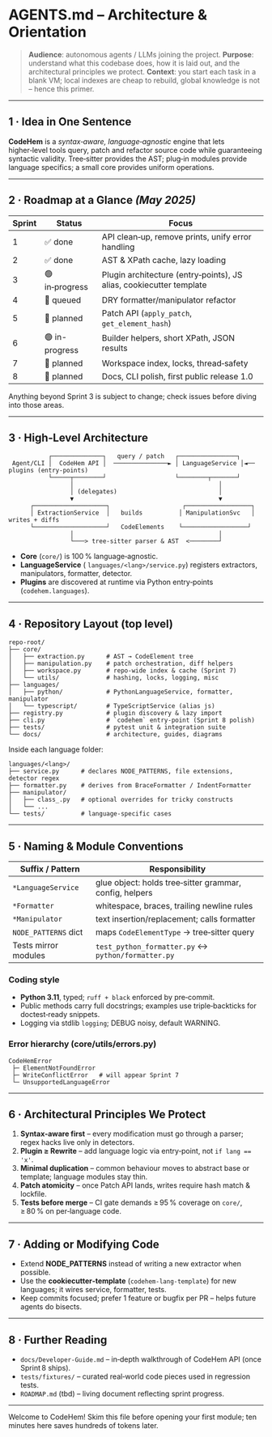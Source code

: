 # AGENTS.md – Architecture & Orientation

> **Audience**: autonomous agents / LLMs joining the project.
> **Purpose**: understand what this codebase does, how it is laid out, and the architectural principles we protect.
> **Context**: you start each task in a blank VM; local indexes are cheap to rebuild, global knowledge is not – hence this primer.

---

## 1 · Idea in One Sentence

**CodeHem** is a *syntax‑aware, language‑agnostic* engine that lets higher‑level tools query, patch and refactor source code while guaranteeing syntactic validity.  Tree‑sitter provides the AST; plug‑in modules provide language specifics; a small core provides uniform operations.

---

## 2 · Roadmap at a Glance *(May 2025)*

| Sprint | Status         | Focus                                                               |
| ------ | -------------- | ------------------------------------------------------------------- |
| 1      | ✅ done         | API clean‑up, remove prints, unify error handling                   |
| 2      | ✅ done         | AST & XPath cache, lazy loading                                     |
| 3      | 🟢 in‑progress | Plugin architecture (entry‑points), JS alias, cookiecutter template |
| 4      | 🚧 queued      | DRY formatter/manipulator refactor                                  |
| 5      | 🚧 planned     | Patch API (`apply_patch`, `get_element_hash`)                       |
| 6      | 🟢 in-progress | Builder helpers, short XPath, JSON results                          |
| 7      | 🚧 planned     | Workspace index, locks, thread‑safety                               |
| 8      | 🚧 planned     | Docs, CLI polish, first public release 1.0                          |

Anything beyond Sprint 3 is subject to change; check issues before diving into those areas.

---

## 3 · High‑Level Architecture

```
           ┌──────────────┐   query / patch   ┌────────────────┐
 Agent/CLI │  CodeHem API │  ───────────────► │ LanguageService │◄── plugins (entry‑points)
           └─────┬────────┘                   └────────┬───────┘
                 │                                        │
                 │ (delegates)                            │
                 ▼                                        ▼
      ┌────────────────────┐                    ┌──────────────────┐
      │ ExtractionService  │   builds          │ ManipulationSvc   │  writes + diffs
      └────────────────────┘   CodeElements    └──────────────────┘
                 │                                        │
                 └───> tree‑sitter parser & AST  <────────┘
```

* **Core** (`core/`) is 100 % language‑agnostic.
* **LanguageService** (
  `languages/<lang>/service.py`) registers extractors, manipulators, formatter, detector.
* **Plugins** are discovered at runtime via Python entry‑points (`codehem.languages`).

---

## 4 · Repository Layout (top level)

```
repo‑root/
├── core/
│   ├── extraction.py      # AST → CodeElement tree
│   ├── manipulation.py    # patch orchestration, diff helpers
│   ├── workspace.py       # repo‑wide index & cache (Sprint 7)
│   └── utils/             # hashing, locks, logging, misc
├── languages/
│   ├── python/            # PythonLanguageService, formatter, manipulator
│   └── typescript/        # TypeScriptService (alias js)
├── registry.py            # plugin discovery & lazy import
├── cli.py                 # `codehem` entry‑point (Sprint 8 polish)
├── tests/                 # pytest unit & integration suite
└── docs/                  # architecture, guides, diagrams
```

Inside each language folder:

```
languages/<lang>/
├── service.py      # declares NODE_PATTERNS, file extensions, detector regex
├── formatter.py    # derives from BraceFormatter / IndentFormatter
├── manipulator/
│   ├── class_.py   # optional overrides for tricky constructs
│   └── ...
└── tests/          # language‑specific cases
```

---

## 5 · Naming & Module Conventions

| Suffix / Pattern     | Responsibility                                          |
| -------------------- | ------------------------------------------------------- |
| `*LanguageService`   | glue object: holds tree‑sitter grammar, config, helpers |
| `*Formatter`         | whitespace, braces, trailing newline rules              |
| `*Manipulator`       | text insertion/replacement; calls formatter             |
| `NODE_PATTERNS` dict | maps `CodeElementType` → tree‑sitter query              |
| Tests mirror modules | `test_python_formatter.py` ↔ `python/formatter.py`      |

### Coding style

* **Python 3.11**, typed; `ruff + black` enforced by pre‑commit.
* Public methods carry full docstrings; examples use triple‑backticks for doctest‑ready snippets.
* Logging via stdlib `logging`; DEBUG noisy, default WARNING.

### Error hierarchy (core/utils/errors.py)

```
CodeHemError
 ├─ ElementNotFoundError
 ├─ WriteConflictError   # will appear Sprint 7
 └─ UnsupportedLanguageError
```

---

## 6 · Architectural Principles We Protect

1. **Syntax‑aware first** – every modification must go through a parser; regex hacks live only in detectors.
2. **Plugin ≥ Rewrite** – add language logic via entry‑point, not `if lang == 'x'`.
3. **Minimal duplication** – common behaviour moves to abstract base or template; language modules stay thin.
4. **Patch atomicity** – once Patch API lands, writes require hash match & lockfile.
5. **Tests before merge** – CI gate demands ≥ 95 % coverage on `core/`, ≥ 80 % on per‑language code.

---

## 7 · Adding or Modifying Code

* Extend **NODE\_PATTERNS** instead of writing a new extractor when possible.
* Use the **cookiecutter‑template** (`codehem-lang-template`) for new languages; it wires service, formatter, tests.
* Keep commits focused; prefer 1 feature or bugfix per PR – helps future agents do bisects.

---

## 8 · Further Reading

* `docs/Developer‑Guide.md` – in‑depth walkthrough of CodeHem API (once Sprint 8 ships).
* `tests/fixtures/` – curated real‑world code pieces used in regression tests.
* `ROADMAP.md` (tbd) – living document reflecting sprint progress.

---

Welcome to CodeHem!  Skim this file before opening your first module; ten minutes here saves hundreds of tokens later.
